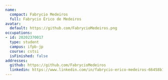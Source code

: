 ```yaml
---
name:
  compact: Fabrycio Medeiros
  full: Fabrycio Érico de Medeiros
avatar:
  default: https://github.com/FabrycioMedeiros.png
occupations:
- id: 20202370017
  type: student
  campus: ifpb-jp
  course: cstsi
  isFinished: false
addresses:
  github: https://github.com/FabrycioMedeiros
  linkedin: https://www.linkedin.com/in/fabrycio-erico-medeiros-66458b182/
---
```

